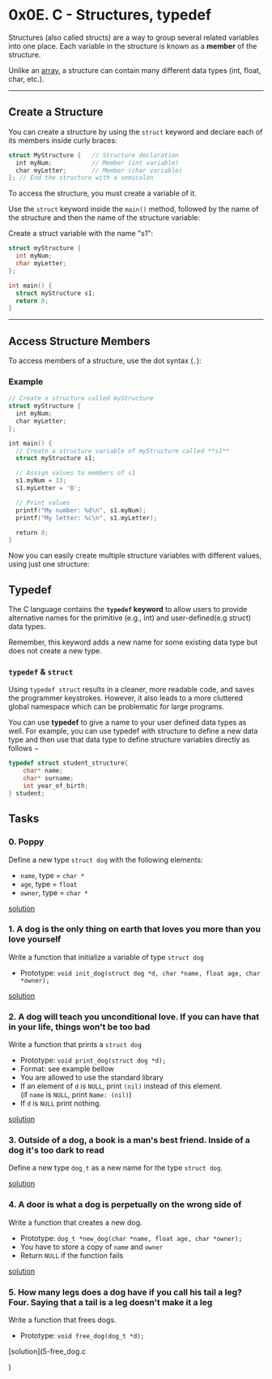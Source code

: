 # 0x0E. C - Structures, typedef

Structures (also called structs) are a way to group several related variables into one place. Each variable in the structure is known as a **member** of the structure.

Unlike an [array](https://www.w3schools.com/c/c_arrays.php), a structure can contain many different data types (int, float, char, etc.).

---

## Create a Structure

You can create a structure by using the `struct` keyword and declare each of its members inside curly braces:

```c
struct MyStructure {   // Structure declaration  
  int myNum;           // Member (int variable)  
  char myLetter;       // Member (char variable)  
}; // End the structure with a semicolon
```

To access the structure, you must create a variable of it.

Use the `struct` keyword inside the `main()` method, followed by the name of the structure and then the name of the structure variable:

Create a struct variable with the name "s1":

```c
struct myStructure {  
  int myNum;  
  char myLetter;  
};

int main() {  
  struct myStructure s1;
  return 0;  
}
```

---

## Access Structure Members

To access members of a structure, use the dot syntax (`.`):

### Example

```c
// Create a structure called myStructure  
struct myStructure {  
  int myNum;  
  char myLetter;  
};

int main() {  
  // Create a structure variable of myStructure called **s1**  
  struct myStructure s1;

  // Assign values to members of s1  
  s1.myNum = 13;  
  s1.myLetter = 'B';

  // Print values  
  printf("My number: %d\n", s1.myNum);  
  printf("My letter: %c\n", s1.myLetter);

  return 0;  
}
```

Now you can easily create multiple structure variables with different values, using just one structure:

## Typedef

The C language contains the **`typedef` keyword** to allow users to provide alternative names for the primitive (e.g.,​ int) and user-defined​ (e.g struct) data types.

Remember, this keyword adds a new name for some existing data type but does not create a new type.

### `typedef` & `struct`

Using `typedef struct` results in a cleaner, more readable code, and saves the programmer keystrokes​. However, it also leads to a more cluttered global namespace which can be problematic for large programs.



You can use **typedef** to give a name to your user defined data types as well. For example, you can use typedef with structure to define a new data type and then use that data type to define structure variables directly as follows −

```c
typedef struct student_structure{
    char* name;
    char* surname;
    int year_of_birth;
} student;
```



## Tasks

### 0. Poppy

Define a new type `struct dog` with the following elements:

- `name`, type = `char *`
- `age`, type = `float`
- `owner`, type = `char *`

[solution](dog.h)

### 1. A dog is the only thing on earth that loves you more than you love yourself

Write a function that initialize a variable of type `struct dog`

- Prototype: `void init_dog(struct dog *d, char *name, float age, char *owner);`

[solution](1-init-dog.c)

### 2. A dog will teach you unconditional love. If you can have that in your life, things won't be too bad

Write a function that prints a `struct dog`

- Prototype: `void print_dog(struct dog *d);`
- Format: see example bellow
- You are allowed to use the standard library
- If an element of `d` is `NULL`, print `(nil)` instead of this element. (if `name` is `NULL`, print `Name: (nil)`)
- If `d` is `NULL` print nothing.

[solution](2-print_dog.c)

### 3. Outside of a dog, a book is a man's best friend. Inside of a dog it's too dark to read

Define a new type `dog_t` as a new name for the type `struct dog`.

[solution](dog.h)

### 4. A door is what a dog is perpetually on the wrong side of

Write a function that creates a new dog.

- Prototype: `dog_t *new_dog(char *name, float age, char *owner);`
- You have to store a copy of `name` and `owner`
- Return `NULL` if the function fails

[solution](4-new_dog.c)

### 5. How many legs does a dog have if you call his tail a leg? Four. Saying that a tail is a leg doesn't make it a leg

Write a function that frees dogs.

- Prototype: `void free_dog(dog_t *d);`

[solution](5-free_dog.c

)
